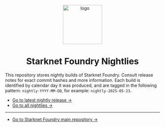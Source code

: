 <p align="center">
<img width="128" height="128" src="./logo.png" alt="logo">
</p>

<h1 align="center">Starknet Foundry Nightlies</h1>

This repository stores nightly builds of Starknet Foundry.
Consult release notes for exact commit hashes and more information.
Each build is identified by calendar day it was produced, and are tagged in the following
pattern: `nightly-YYYY-MM-DD`, for example: `nightly-2025-05-23`.


* [Go to latest nightly release →](https://github.com/software-mansion-labs/starknet-foundry-nightlies/releases/latest)
* [Go to all nightlies →](https://github.com/software-mansion-labs/starknet-foundry-nightlies/releases)
---
* [Go to Starknet Foundry main repository →](https://github.com/foundry-rs/starknet-foundry)
